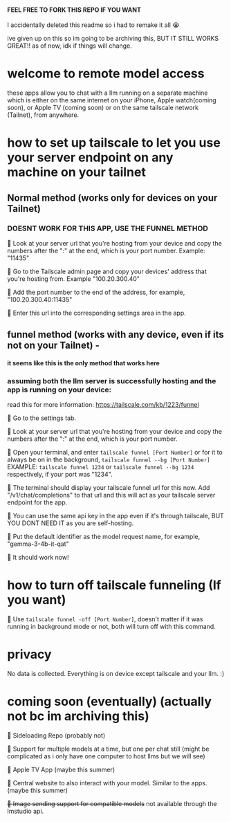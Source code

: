 #### FEEL FREE TO FORK THIS REPO IF YOU WANT
I accidentally deleted this readme so i had to remake it all 😭

ive given up on this so im going to be archiving this, BUT IT STILL WORKS GREAT!! as of now, idk if things will change.
# welcome to remote model access
these apps allow you to chat with a llm running on a separate machine which is either on the same internet on your iPhone, Apple watch(coming soon), or Apple TV (coming soon)  or on the same tailscale network (Tailnet), from anywhere.
# how to set up tailscale to let you use your server endpoint on any machine on your tailnet
## Normal method (works only for devices on your Tailnet)
### DOESNT WORK FOR THIS APP, USE THE FUNNEL METHOD
📡 Look at your server url that you're hosting from your device and copy the numbers after the ":" at the end, which is your port number. Example: "11435"

📡 Go to the Tailscale admin page and copy your devices' address that you're hosting from. Example "100.20.300.40"

📡 Add the port number to the end of the address, for example, "100.20.300.40:11435"

📡 Enter this url into the corresponding settings area in the app.

## funnel method (works with any device, even if its not on your Tailnet) - 
#### it seems like this is the only method that works here
### assuming both the llm server is successfully hosting and the app is running on your device:
read this for more information: https://tailscale.com/kb/1223/funnel

📡 Go to the settings tab.

📡 Look at your server url that you're hosting from your device and copy the numbers after the ":" at the end, which is your port number.

📡 Open your terminal, and enter ```tailscale funnel [Port Number]``` or for it to always be on in the background, ```tailscale funnel --bg [Port Number]``` EXAMPLE: ```tailscale funnel 1234``` or ```tailscale funnel --bg 1234``` respectively, if your port was "1234".

📡 The terminal should display your tailscale funnel url for this now. Add "/v1/chat/completions" to that url and this will act as your tailscale server endpoint for the app.

📡 You can use the same api key in the app even if it's through tailscale, BUT YOU DONT NEED IT as you are self-hosting.

📡 Put the default identifier as the model request name, for example, "gemma-3-4b-it-qat"

📡 It should work now!
# how to turn off tailscale funneling (If you want)

📡 Use ```tailscale funnel -off [Port Number]```, doesn't matter if it was running in background mode or not, both will turn off with this command.

# privacy
No data is collected. Everything is on device except tailscale and your llm. :)

# coming soon (eventually) (actually not bc im archiving this)
👀 Sideloading Repo (probably not)

👀 Support for multiple models at a time, but one per chat still (might be complicated as i only have one computer to host llms but we will see)

👀 Apple TV App (maybe this summer)

👀 Central website to also interact with your model. Similar to the apps. (maybe this summer)

~~👀 Image sending support for compatible models~~ not available through the lmstudio api.
